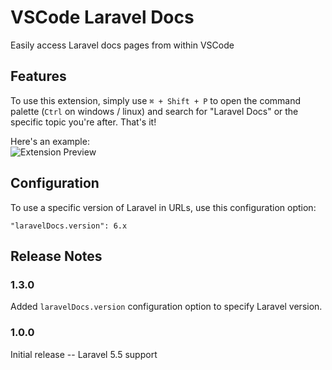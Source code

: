 # VSCode Laravel Docs

Easily access Laravel docs pages from within VSCode

## Features

To use this extension, simply use `⌘ + Shift + P` to open the command palette (`Ctrl` on windows / linux) and search for "Laravel Docs" or the specific topic you're after. That's it!

Here's an example:  
![Extension Preview](img/preview.gif)

## Configuration

To use a specific version of Laravel in URLs, use this configuration option:

```
"laravelDocs.version": 6.x
```

## Release Notes

### 1.3.0

Added `laravelDocs.version` configuration option to specify Laravel version.

### 1.0.0

Initial release -- Laravel 5.5 support
